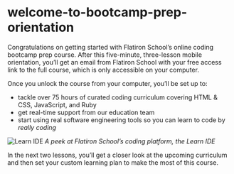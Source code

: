# welcome-to-bootcamp-prep-orientation

Congratulations on getting started with Flatiron School’s online coding bootcamp prep course. After this five-minute, three-lesson mobile orientation, you’ll get an email from Flatiron School with your free access link to the full course, which is only accessible on your computer.

Once you unlock the course from your computer, you’ll be set up to:

* tackle over 75 hours of curated coding curriculum covering HTML & CSS, JavaScript, and Ruby
* get real-time support from our education team
* start using real software engineering tools so you can learn to code by _really coding_

![Learn IDE](https://s3-us-west-2.amazonaws.com/curriculum-content/mobile-orientation/IDE.gif)
_A peek at Flatiron School’s coding platform, the Learn IDE_

In the next two lessons, you’ll get a closer look at the upcoming curriculum and then set your custom learning plan to make the most of this course.
